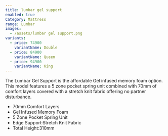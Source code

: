```yaml
---
title: lumbar gel support
enabled: true
Category: Mattress
range: Lumbar
images:
  - /assets/lumbar gel support.png
variants:
  - price: 74900
    variantName: Double
  - price: 84900
    variantName: Queen
  - price: 94900
    variantName: King
---
```

The Lumbar Gel Support is the affordable Gel infused memory foam option.  This model features a 5 zone pocket spring unit combined with 70mm of comfort layers covered with a stretch knit fabric offering no partner disturbance.
* 70mm Comfort Layers
* Gel Infused Memory Foam
* 5 Zone Pocket Spring Unit
* Edge Support·Stretch Knit Fabric
* Total Height:310mm